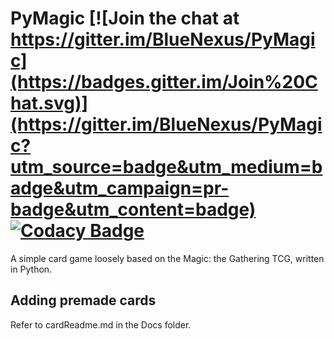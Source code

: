 # PyMagic  [![Join the chat at https://gitter.im/BlueNexus/PyMagic](https://badges.gitter.im/Join%20Chat.svg)](https://gitter.im/BlueNexus/PyMagic?utm_source=badge&utm_medium=badge&utm_campaign=pr-badge&utm_content=badge) [![Codacy Badge](https://api.codacy.com/project/badge/grade/f38cd1361b0945cda5d816a05b6bc54c)](https://www.codacy.com/app/benreeve99/PyMagic)

A simple card game loosely based on the Magic: the Gathering TCG, written in Python.


## Adding premade cards
Refer to cardReadme.md in the Docs folder.
